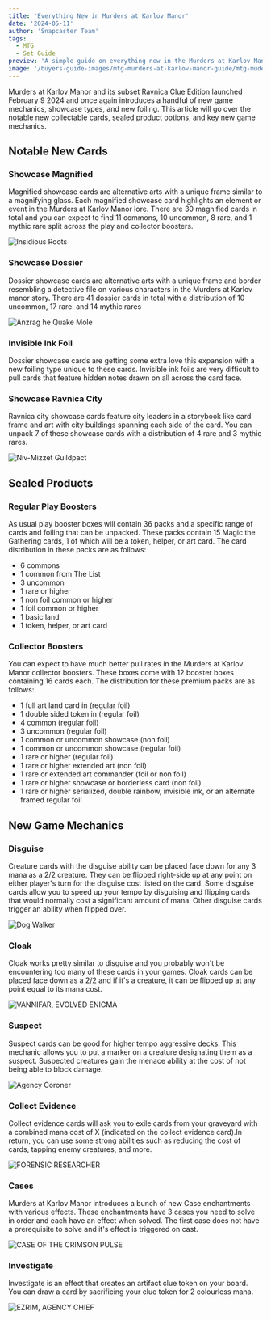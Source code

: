 ```yaml
---
title: 'Everything New in Murders at Karlov Manor'
date: '2024-05-11'
author: 'Snapcaster Team'
tags:
  - MTG
  - Set Guide
preview: 'A simple guide on everything new in the Murders at Karlov Manor Set'
image: '/buyers-guide-images/mtg-murders-at-karlov-manor-guide/mtg-muders-banner.jpg'
---
```


Murders at Karlov Manor and its subset Ravnica Clue Edition launched February 9 2024 and once again introduces a handful of new game mechanics, showcase types, and new foiling. This article will go over the notable new collectable cards, sealed product options, and key new game mechanics.

## Notable New Cards

### Showcase Magnified

Magnified showcase cards are alternative arts with a unique frame similar to a magnifying glass. Each magnified showcase card highlights an element or event in the Murders at Karlov Manor lore. There are 30 magnified cards in total and you can expect to find 11 commons, 10 uncommon, 8 rare, and 1 mythic rare split across the play and collector boosters.

![Insidious Roots](/buyers-guide-images/mtg-murders-at-karlov-manor-guide/insidious-roots.jpg)

### Showcase Dossier

Dossier showcase cards are alternative arts with a unique frame and border resembling a detective file on various characters in the Murders at Karlov manor story. There are 41 dossier cards in total with a distribution of 10 uncommon, 17 rare. and 14 mythic rares

![Anzrag he Quake Mole](/buyers-guide-images/mtg-murders-at-karlov-manor-guide/anzrag-the-quake-mole.jpg)

### Invisible Ink Foil

Dossier showcase cards are getting some extra love this expansion with a new foiling type unique to these cards. Invisible ink foils are very difficult to pull cards that feature hidden notes drawn on all across the card face.

### Showcase Ravnica City

Ravnica city showcase cards feature city leaders in a storybook like card frame and art with city buildings spanning each side of the card. You can unpack 7 of these showcase cards with a distribution of 4 rare and 3 mythic rares.

![Niv-Mizzet Guildpact](/buyers-guide-images/mtg-murders-at-karlov-manor-guide/niv-mizzet-guildpact.jpg)

## Sealed Products

### Regular Play Boosters

As usual play booster boxes will contain 36 packs and a specific range of cards and foiling that can be unpacked. These packs contain 15 Magic the Gathering cards, 1 of which will be a token, helper, or art card. The card distribution in these packs are as follows:

- 6 commons
- 1 common from The List
- 3 uncommon
- 1 rare or higher
- 1 non foil common or higher
- 1 foil common or higher
- 1 basic land
- 1 token, helper, or art card

### Collector Boosters

You can expect to have much better pull rates in the Murders at Karlov Manor collector boosters. These boxes come with 12 booster boxes containing 16 cards each. The distribution for these premium packs are as follows:

- 1 full art land card in (regular foil)
- 1 double sided token in (regular foil)
- 4 common (regular foil)
- 3 uncommon (regular foil)
- 1 common or uncommon showcase (non foil)
- 1 common or uncommon showcase (regular foil)
- 1 rare or higher (regular foil)
- 1 rare or higher extended art (non foil)
- 1 rare or extended art commander (foil or non foil)
- 1 rare or higher showcase or borderless card (non foil)
- 1 rare or higher serialized, double rainbow, invisible ink, or an alternate framed regular foil

## New Game Mechanics

### Disguise

Creature cards with the disguise ability can be placed face down for any 3 mana as a 2/2 creature. They can be flipped right-side up at any point on either player's turn for the disguise cost listed on the card. Some disguise cards allow you to speed up your tempo by disguising and flipping cards that would normally cost a significant amount of mana. Other disguise cards trigger an ability when flipped over.

![Dog Walker](/buyers-guide-images/mtg-murders-at-karlov-manor-guide/dog-walker.jpg)

### Cloak

Cloak works pretty similar to disguise and you probably won't be encountering too many of these cards in your games. Cloak cards can be placed face down as a 2/2 and if it's a creature, it can be flipped up at any point equal to its mana cost.

![VANNIFAR, EVOLVED ENIGMA](/buyers-guide-images/mtg-murders-at-karlov-manor-guide/vannifar-evolved-enigma.jpg)

### Suspect

Suspect cards can be good for higher tempo aggressive decks. This mechanic allows you to put a marker on a creature designating them as a suspect. Suspected creatures gain the menace ability at the cost of not being able to block damage.

![Agency Coroner](/buyers-guide-images/mtg-murders-at-karlov-manor-guide/agency-coroner.jpg)

### Collect Evidence

Collect evidence cards will ask you to exile cards from your graveyard with a combined mana cost of X (indicated on the collect evidence card).In return, you can use some strong abilities such as reducing the cost of cards, tapping enemy creatures, and more.

![FORENSIC RESEARCHER](/buyers-guide-images/mtg-murders-at-karlov-manor-guide/forensic-researcher.jpg)

### Cases

Murders at Karlov Manor introduces a bunch of new Case enchantments with various effects. These enchantments have 3 cases you need to solve in order and each have an effect when solved. The first case does not have a prerequisite to solve and it's effect is triggered on cast.

![CASE OF THE CRIMSON PULSE](/buyers-guide-images/mtg-murders-at-karlov-manor-guide/case-of-the-crimson-pulse.jpg)

### Investigate

Investigate is an effect that creates an artifact clue token on your board. You can draw a card by sacrificing your clue token for 2 colourless mana.

![EZRIM, AGENCY CHIEF](/buyers-guide-images/mtg-murders-at-karlov-manor-guide/ezrim-agency-chief.jpg)
